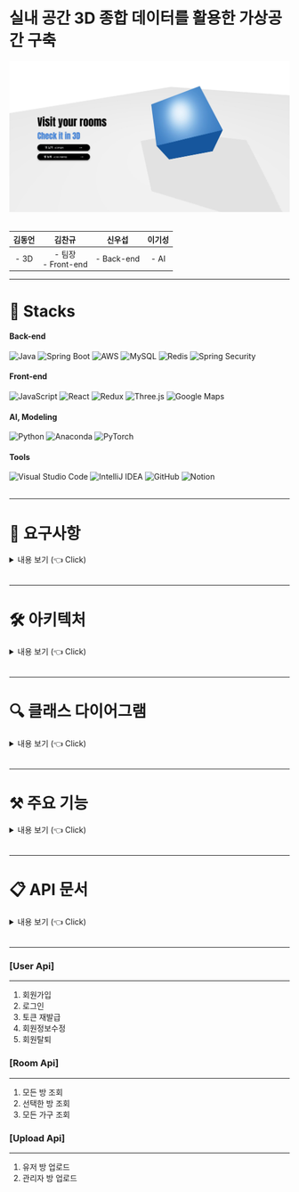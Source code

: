 # 실내 공간 3D 종합 데이터를 활용한 가상공간 구축

<div align="center">
<img src="./img/welcomePage.JPG">
</div>

<br>

<div align="center">

|김동언|김찬규|신우섭| 이기성  |
|:---:|:---:|:---:|:---:|
|- 3D |- 팀장 <br> - Front-end|- Back-end|- AI |

</div>

---

# 🔨 Stacks <a name = "stacks"></a>

<div>

#### Back-end

<img alt="Java" src ="https://img.shields.io/badge/Java-007396.svg?&style=for-the-badge&logo=Java&logoColor=white"/>
  <img alt="Spring Boot" src ="https://img.shields.io/badge/Spring Boot-6DB33F.svg?&style=for-the-badge&logo=Spring Boot&logoColor=white"/>
<img alt="AWS" src ="https://img.shields.io/badge/AWS-232F3E.svg?&style=for-the-badge&logo=Amazon AWS&logoColor=white"/>
<img alt="MySQL" src ="https://img.shields.io/badge/MySQL-4479A1.svg?&style=for-the-badge&logo=MySQL&logoColor=white"/>
<img alt="Redis" src ="https://img.shields.io/badge/Redis-DC382D.svg?&style=for-the-badge&logo=Redis&logoColor=white"/>
<img alt="Spring Security" src ="https://img.shields.io/badge/Spring Security-6DB33F.svg?&style=for-the-badge&logo=Spring Security&logoColor=white"/>

<br>

#### Front-end

<img alt="JavaScript" src="https://img.shields.io/badge/JavaScript-F7DF1E?style=for-the-badge&logo=JavaScript&logoColor=white">
  <img alt="React" src="https://img.shields.io/badge/React-61DAFB?style=for-the-badge&logo=React&logoColor=white">
<img alt="Redux" src="https://img.shields.io/badge/Redux-764ABC?style=for-the-badge&logo=Redux&logoColor=white">
<img alt="Three.js" src="https://img.shields.io/badge/Three.js-000000?style=for-the-badge&logo=Three.js&logoColor=white">
<img alt="Google Maps" src="https://img.shields.io/badge/Google Maps-4285F4?style=for-the-badge&logo=Google Maps&logoColor=white">

<br>

#### AI, Modeling

<img alt="Python" src ="https://img.shields.io/badge/Python-3178C6.svg?&style=for-the-badge&logo=Python&logoColor=white"/>
<img alt="Anaconda" src ="https://img.shields.io/badge/Anaconda-44A833.svg?&style=for-the-badge&logo=Anaconda&logoColor=white"/>
<img alt="PyTorch" src ="https://img.shields.io/badge/PyTorch-EE4C2C.svg?&style=for-the-badge&logo=PyTorch&logoColor=white"/>

<br>

#### Tools

<img alt="Visual Studio Code" src ="https://img.shields.io/badge/Visual Studio Code-007ACC.svg?&style=for-the-badge&logo=Visual Studio Code&logoColor=white"/>
<img alt="IntelliJ IDEA" src ="https://img.shields.io/badge/IntelliJ IDEA-000000.svg?&style=for-the-badge&logo=IntelliJ IDEA&logoColor=white"/>
<img alt="GitHub" src ="https://img.shields.io/badge/GitHub-181717.svg?&style=for-the-badge&logo=GitHub&logoColor=white"/>
<img alt="Notion" src ="https://img.shields.io/badge/Notion-000000.svg?&style=for-the-badge&logo=Notion&logoColor=white"/>

</div>

<br>

---

# 🎤 요구사항  <a name = "needs"></a>

<details>
   <summary> 내용 보기 (👈 Click) </summary>
<br/>

|   요구사항   |            요구사항 설명            |
|:--------:|:-----------------------------:|
|   회원가입   |     업로드를 위해서는 회원가입을 해야 한다     |
| 회원정보 조회  |  회원가입 한 유저는 자신의 정보를 조회할 수 있다  |
| 회원정보 수정  |  회원가입 한 유저는 자신의 정보를 수정할 수 있다  |
|   회원탈퇴   |    회원가입 한 유저는 회원탈퇴를 할 수 있다    |
|   로그인    |    방을 업로드 하기 위해 로그인을 해야 한다    |
|   로그아웃   |    로그인 상태에서 로그아웃 할 수 있다    |
|  파일 업로드  |    사용자가 새로운 3D 파일을 업로드 할 수 있다    |
| 검토 파일 저장 |    관리자는 업로드 된 파일을 검토하고 변환해 DB에 저장할 수 있다    |
|  빈 방 확인  |    사용자가 기존의 방에서 가구를 모두 제외시킨 빈 방의 구조를 확인할 수 있다    |
|    검색    |    지도에서 원하는 지역 근처의 방을 탐색할 수 있다    |
| 등록된 방 확인 |    사용자가 모든 가구가 배치되어 있는 기존의 방을 3D로 확인할 수 있다    |
|  가구 배치   |    사용자는 가구를 배치해 볼 수 있다    |

</details>
<br>

---

# 🛠 아키텍처  <a name = "structure"></a>

<details>
   <summary> 내용 보기 (👈 Click) </summary>
<br>

<div align="center">
 <img src="./img/structure.JPG" alt="structure">
</div>

- Spring Boot 2.7.3
- AWS EC2 / S3
    - 3D 데이터는 JSON 형식의 파일이며 용량이 커 S3 스토리지에 저장
    - DB에는 S3의 객체 접근 URL을 저장하는 방식 채택
- MySQL + Redis

</details>
<br>

---

# 🔍 클래스 다이어그램  <a name = "class"></a>

<details>
   <summary> 내용 보기 (👈 Click) </summary>
<br/>

<div align="center">
 <img src="./img/class.png" alt="class">
</div>

- 관계 정보

|    이름    |   유형   | 관련 클래스 |   연관 관계   |             설명             |
|:--------:|:------:|:------:|:---------:|:--------------------------:|
| Location | 단방향 연관 |  Room  | 1:1 연관 관계 | 한 개의 방은 한 개의 위치 정보만 가질 수 있다 |
|   User   | 양방향 연관 |  Room  | 1:N 연관 관계 | 유저는 여러 개의 방 정보를 가질 수 있다 |

</details>
<br>

---

# ⚒️ 주요 기능  <a name = "function"></a>

<details>
   <summary> 내용 보기 (👈 Click) </summary>
<br>

<div align="center">
 <img src="./img/function.png" alt="function">
</div>

- 지도
    - 지도 내 검색을 통해 원하는 지역의 방을 찾아볼 수 있음
    - 등록된 방을 핀으로 지도에 표시
    - 핀 선택시 3D로 방을 확인할 수 있음
    - 기존의 방 보기 / 방의 구조만 보기 중 선택
        - 가구를 배치해 볼 수 있어 사전 인테리어 구상에 도움
        - 가구의 배치 초기화 기능 제공
- 회원가입
    - 방 등록을 원한다면 회원가입 필요
    - 요구되는 정보 : 아이디, 패스워드, 이름, 닉네임, 휴대폰 번호, 상호명
- 로그인
    - 개인정보 수정 기능 제공
    - .PTS 형식의 파일 업로드 기능 제공
    - 회원탈퇴시 등록한 방 정보 모두 삭제

</details>
<br>

---

# 📋 API 문서  <a name = "api"></a>

<details>
   <summary> 내용 보기 (👈 Click) </summary>
<br/>

[API 문서](https://wooseobee.gitbook.io/capstone3d-api-docs/)

</details>
<br>

---

### [User Api]
------------------

1. 회원가입
2. 로그인
3. 토큰 재발급
4. 회원정보수정
5. 회원탈퇴

### [Room Api]
------------------

1. 모든 방 조회
2. 선택한 방 조회
3. 모든 가구 조회

### [Upload Api]
------------------

1. 유저 방 업로드
2. 관리자 방 업로드
